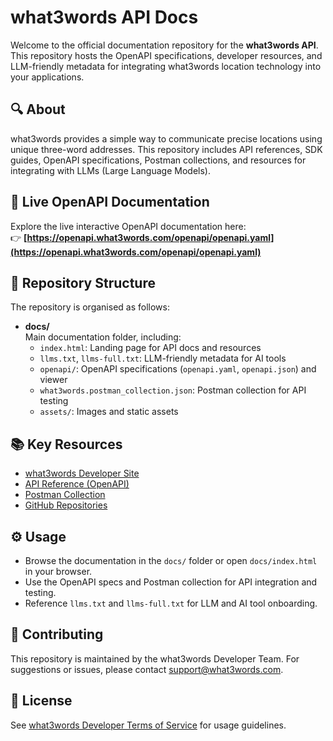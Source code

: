 # what3words API Docs

Welcome to the official documentation repository for the **what3words API**. This repository hosts the OpenAPI specifications, developer resources, and LLM-friendly metadata for integrating what3words location technology into your applications.

## 🔍 About

what3words provides a simple way to communicate precise locations using unique three-word addresses. This repository includes API references, SDK guides, OpenAPI specifications, Postman collections, and resources for integrating with LLMs (Large Language Models).

## 🚀 Live OpenAPI Documentation

Explore the live interactive OpenAPI documentation here:  
👉 **[https://openapi.what3words.com/openapi/openapi.yaml](https://openapi.what3words.com/openapi/openapi.yaml)**

## 📂 Repository Structure

The repository is organised as follows:

- **docs/**  
  Main documentation folder, including:
  - `index.html`: Landing page for API docs and resources
  - `llms.txt`, `llms-full.txt`: LLM-friendly metadata for AI tools
  - `openapi/`: OpenAPI specifications (`openapi.yaml`, `openapi.json`) and viewer
  - `what3words.postman_collection.json`: Postman collection for API testing
  - `assets/`: Images and static assets

## 📚 Key Resources

- [what3words Developer Site](https://developer.what3words.com)
- [API Reference (OpenAPI)](https://openapi.what3words.com/openapi/openapi.yaml)
- [Postman Collection](https://openapi.what3words.com/what3words.postman_collection.json)
- [GitHub Repositories](https://github.com/what3words)

## ⚙️ Usage

- Browse the documentation in the `docs/` folder or open `docs/index.html` in your browser.
- Use the OpenAPI specs and Postman collection for API integration and testing.
- Reference `llms.txt` and `llms-full.txt` for LLM and AI tool onboarding.

## 🤝 Contributing

This repository is maintained by the what3words Developer Team. For suggestions or issues, please contact [support@what3words.com](mailto:support@what3words.com).

## 📜 License

See [what3words Developer Terms of Service](https://developer.what3words.com/terms-of-service) for usage guidelines.
